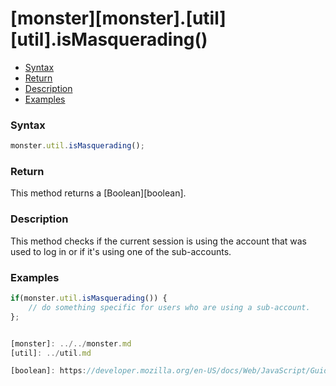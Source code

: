 # [monster][monster].[util][util].isMasquerading()

* [Syntax](#syntax)
* [Return](#return)
* [Description](#description)
* [Examples](#examples)

### Syntax
```javascript
monster.util.isMasquerading();
```

### Return
This method returns a [Boolean][boolean].

### Description
This method checks if the current session is using the account that was used to log in or if it's using one of the sub-accounts.

### Examples
```javascript
if(monster.util.isMasquerading()) { 
	// do something specific for users who are using a sub-account.
};


[monster]: ../../monster.md
[util]: ../util.md

[boolean]: https://developer.mozilla.org/en-US/docs/Web/JavaScript/Guide/Grammar_and_types#Boolean_literals